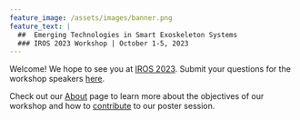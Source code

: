 ```yaml
---
feature_image: /assets/images/banner.png
feature_text: |
  ##  Emerging Technologies in Smart Exoskeleton Systems
  ### IROS 2023 Workshop | October 1-5, 2023
---
```


Welcome! We hope to see you at [IROS 2023](https://ieee-iros.org/). Submit your questions for the workshop speakers [here](https://forms.gle/HwSw48vt2fKVvS5N8).

Check out our [About](../about) page to learn more about the objectives of our workshop and how to [contribute](../cfp) to our poster session.


